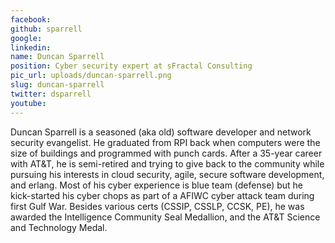 ```yaml
---
facebook: 
github: sparrell
google: 
linkedin: 
name: Duncan Sparrell
position: Cyber security expert at sFractal Consulting
pic_url: uploads/duncan-sparrell.png
slug: duncan-sparrell
twitter: dsparrell
youtube: 
---
```

<p>Duncan Sparrell is a seasoned (aka old) software developer and network security evangelist. He graduated from RPI back when computers were the size of buildings and programmed with punch cards. After a 35-year career with AT&amp;T, he is semi-retired and trying to give back to the community while pursuing his interests in cloud security, agile, secure software development, and erlang. Most of his cyber experience is blue team (defense) but he kick-started his cyber chops as part of a AFIWC cyber attack team during first Gulf War. Besides various certs (CSSIP, CSSLP, CCSK, PE), he was awarded the Intelligence Community Seal Medallion, and the AT&amp;T Science and Technology Medal.</p>
